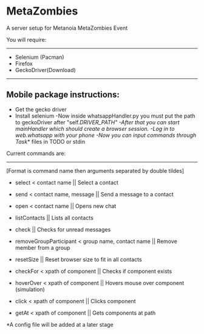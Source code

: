 # MetaZombies
A server setup for Metanoia MetaZombies Event

You will require:
__________________
- Selenium (Pacman)
- Firefox
- GeckoDriver(Download)

-----------------------------------------------------------------------
Mobile package instructions:
-----------------------------------------------------------------------
- Get the gecko driver
- Install selenium
-Now inside whatsappHandler.py you must put the path to geckoDriver after "self._DRIVER_PATH"
-After that you can start mainHandler which should create a browser session.
-Log in to web.whatsapp with your phone
-Now you can input commands through Task_* files in TODO or stdin

Current commands are:
_____________________
[Format is command name then arguments separated by double tildes]
- select < contact name                                || Select a contact
- send < contact name, message                         || Send a message to a contact
- open < contact name                                  || Opens new chat
- listContacts                                         || Lists all contacts
- check                                                || Checks for unread messages
- removeGroupParticipant < group name, contact name    || Remove member from a group

- resetSize                                            || Reset browser size to fit in all contacts
- checkFor < xpath of component                        || Checks if component exists        
- hoverOver < xpath of component                       || Hovers mouse over component (simulation)                       
- click < xpath of component                           || Clicks component
- getAt < xpath of component                           || Gets components at path   

*A config file will be added at a later stage
